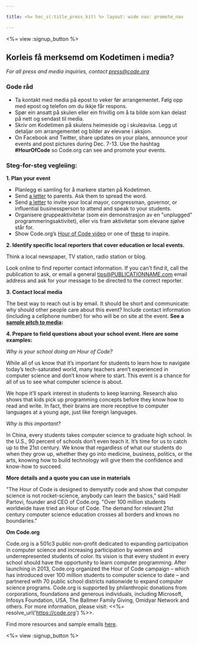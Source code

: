 ```yaml
---

title: <%= hoc_s(:title_press_kit) %> layout: wide nav: promote_nav

---
```


<%= view :signup_button %>

## Korleis få merksemd om Kodetimen i media?

*For all press and media inquiries, contact <press@code.org>*

### Gode råd

  * Ta kontakt med media på epost to veker før arrangementet. Følg opp med epost og telefon om du ikkje får respons.
  * Spør ein ansatt på skulen eller ein frivillig om å ta bilde som kan delast på nett og sendast til media.
  * Skriv om Kodetimen på skulens heimeside og i skuleavisa. Legg ut detaljar om arrangementet og bilder av elevane i aksjon.
  * On Facebook and Twitter, share updates on your plans, announce your events and post pictures during Dec. 7-13. Use the hashtag **#HourOfCode** so Code.org can see and promote your events.

### Steg-for-steg vegleiing:

**1. Plan your event**

  * Planlegg ei samling for å markere starten på Kodetimen.
  * Send [a letter](<%= resolve_url('/resources/#sample-emails') %>) to parents. Ask them to spread the word.
  * Send [a letter](<%= resolve_url('/resources/#sample-emails') %>) to invite your local mayor, congressman, governor, or influential businessperson to attend and speak to your students.
  * Organisere gruppeaktivitetar (som ein demonstrasjon av en "unplugged" programmeringsaktivitet), eller vis fram aktivitetar som elevane sjølve står for.
  * Show Code.org’s [Hour of Code video](<%= resolve_url('/') %>) or one of [these](<%= resolve_url('/resources#videos') %>) to inspire.

**2. Identify specific local reporters that cover education or local events.**

Think a local newspaper, TV station, radio station or blog.

Look online to find reporter contact information. If you can't find it, call the publication to ask, or email a general tips@PUBLICATIONNAME.com email address and ask for your message to be directed to the correct reporter.

**3. Contact local media**

The best way to reach out is by email. It should be short and communicate: why should other people care about this event? Include contact information (including a cellphone number) for who will be on site at the event. **See a [sample pitch to media](<%= resolve_url('/resources#sample-emails') %>):**

**4. Prepare to field questions about your school event. Here are some examples:**

*Why is your school doing an Hour of Code?*

While all of us know that it’s important for students to learn how to navigate today’s tech-saturated world, many teachers aren’t experienced in computer science and don’t know where to start. This event is a chance for all of us to see what computer science is about.

We hope it’ll spark interest in students to keep learning. Research also shows that kids pick up programming concepts before they know how to read and write. In fact, their brains are more receptive to computer languages at a young age, just like foreign languages.

*Why is this important?*

In China, every students takes computer science to graduate high school. In the U.S., 90 percent of schools don’t even teach it. It’s time for us to catch up to the 21st century. We know that regardless of what our students do when they grow up, whether they go into medicine, business, politics, or the arts, knowing how to build technology will give them the confidence and know-how to succeed.

**More details and a quote you can use in materials**

"The Hour of Code is designed to demystify code and show that computer science is not rocket-science, anybody can learn the basics," said Hadi Partovi, founder and CEO of Code.org. "Over 100 million students worldwide have tried an Hour of Code. The demand for relevant 21st century computer science education crosses all borders and knows no boundaries."

**Om Code.org**

Code.org is a 501c3 public non-profit dedicated to expanding participation in computer science and increasing participation by women and underrepresented students of color. Its vision is that every student in every school should have the opportunity to learn computer programming. After launching in 2013, Code.org organized the Hour of Code campaign – which has introduced over 100 million students to computer science to date – and partnered with 70 public school districts nationwide to expand computer science programs. Code.org is supported by philanthropic donations from corporations, foundations and generous individuals, including Microsoft, Infosys Foundation, USA, The Ballmer Family Giving, Omidyar Network and others. For more information, please visit: <<%= resolve_url('https://code.org') %>>.

  
Find more resources and sample emails [here](<%= resolve_url('/resources') %>).

<%= view :signup_button %>